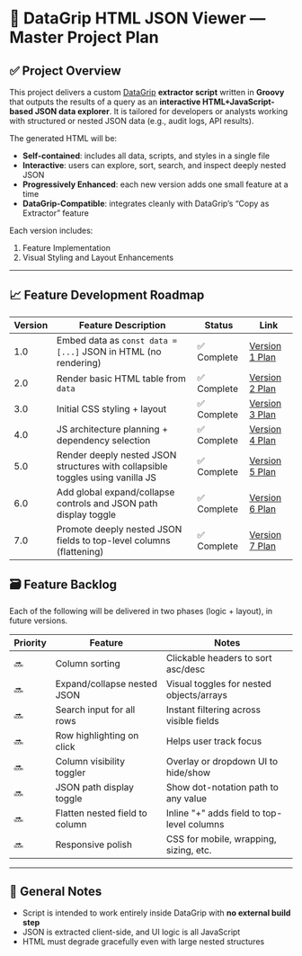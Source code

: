 # 🧩 DataGrip HTML JSON Viewer — Master Project Plan

## ✅ Project Overview

This project delivers a custom [DataGrip](https://www.jetbrains.com/datagrip/) **extractor script** written in **Groovy** that outputs the results of a query as an **interactive HTML+JavaScript-based JSON data explorer**. It is tailored for developers or analysts working with structured or nested JSON data (e.g., audit logs, API results).

The generated HTML will be:
- **Self-contained**: includes all data, scripts, and styles in a single file
- **Interactive**: users can explore, sort, search, and inspect deeply nested JSON
- **Progressively Enhanced**: each new version adds one small feature at a time
- **DataGrip-Compatible**: integrates cleanly with DataGrip’s “Copy as Extractor” feature

Each version includes:
1. Feature Implementation
2. Visual Styling and Layout Enhancements

---


## 📈 Feature Development Roadmap

| Version | Feature Description                         | Status   | Link |
|---------|----------------------------------------------|----------|------|
| 1.0     | Embed data as `const data = [...]` JSON in HTML (no rendering) | ✅ Complete | [Version 1 Plan](version_1.md) |
| 2.0     | Render basic HTML table from `data`          | ✅ Complete | [Version 2 Plan](version_2.md) |
| 3.0     | Initial CSS styling + layout                 | ✅ Complete | [Version 3 Plan](version_3.md) |
| 4.0     | JS architecture planning + dependency selection | ✅ Complete | [Version 4 Plan](version_4.md) |
| 5.0     | Render deeply nested JSON structures with collapsible toggles using vanilla JS | ✅ Complete | [Version 5 Plan](version_5.md) |
| 6.0     | Add global expand/collapse controls and JSON path display toggle | ✅ Complete | [Version 6 Plan](version_6.md) |
| 7.0     | Promote deeply nested JSON fields to top-level columns (flattening) | ✅ Complete | [Version 7 Plan](version_7.md) |


## 🗃️ Feature Backlog

Each of the following will be delivered in two phases (logic + layout), in future versions.

| Priority | Feature                        | Notes |
|----------|--------------------------------|-------|
| 🔜       | Column sorting                 | Clickable headers to sort asc/desc |
| 🔜       | Expand/collapse nested JSON    | Visual toggles for nested objects/arrays |
| 🔜       | Search input for all rows      | Instant filtering across visible fields |
| 🔜       | Row highlighting on click      | Helps user track focus |
| 🔜       | Column visibility toggler      | Overlay or dropdown UI to hide/show |
| 🔜       | JSON path display toggle       | Show dot-notation path to any value |
| 🔜       | Flatten nested field to column | Inline "+" adds field to top-level columns |
| 🔜       | Responsive polish              | CSS for mobile, wrapping, sizing, etc. |

---

## 🧠 General Notes

- Script is intended to work entirely inside DataGrip with **no external build step**
- JSON is extracted client-side, and UI logic is all JavaScript
- HTML must degrade gracefully even with large nested structures
